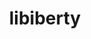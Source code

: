 ---
title: "libiberty"
layout: cache
category: package
meta: {"versions": ["2.33.1", "2.31.1"], "compilers": ["gcc@8.3.1", "gcc@9.3.0", "gcc@8.1.0", "gcc@7.5.0", "gcc@7.3.1", "gcc@8.4.1", "gcc@7.3.0", "gcc@10.3.0", "gcc@7.4.0"]}
spec_files: 
 - "libiberty@2.33.1%gcc@8.3.1+pic arch=linux-rhel8-ppc64le": spec-0.json
 - "libiberty@2.33.1%gcc@7.5.0+pic arch=linux-ubuntu18.04-x86_64": spec-1.json
 - "libiberty@2.33.1%gcc@9.3.0+pic arch=linux-ubuntu20.04-ppc64le": spec-2.json
 - "libiberty@2.33.1%gcc@7.5.0+pic arch=linux-ubuntu18.04-ppc64le": spec-3.json
 - "libiberty@2.33.1%gcc@9.3.0+pic arch=linux-ubuntu20.04-x86_64": spec-4.json
 - "libiberty@2.33.1%gcc@8.1.0+pic arch=linux-rhel7-ppc64le": spec-5.json
 - "libiberty@2.33.1%gcc@7.4.0+pic arch=linux-ubuntu18.04-x86_64": spec-6.json
 - "libiberty@2.33.1%gcc@8.3.1+pic arch=linux-rhel8-x86_64": spec-7.json
 - "libiberty@2.33.1%gcc@7.3.0+pic arch=linux-centos7-x86_64": spec-8.json
 - "libiberty@2.31.1%gcc@7.3.0+pic arch=linux-rhel7-x86_64": spec-9.json
 - "libiberty@2.33.1%gcc@8.3.1+pic arch=linux-centos8-ppc64le": spec-10.json
 - "libiberty@2.33.1%gcc@7.3.0+pic arch=linux-ubuntu18.04-x86_64": spec-11.json
 - "libiberty@2.33.1%gcc@7.3.0+pic arch=linux-rhel7-ppc64le": spec-12.json
 - "libiberty@2.33.1%gcc@8.1.0+pic arch=linux-rhel7-x86_64": spec-13.json
 - "libiberty@2.33.1%gcc@10.3.0+pic arch=linux-ubuntu21.04-x86_64": spec-14.json
 - "libiberty@2.31.1%gcc@7.3.0+pic arch=linux-ubuntu18.04-ppc64le": spec-15.json
 - "libiberty@2.33.1%gcc@7.5.0+pic arch=linux-ubuntu18.04-ppc64le": spec-16.json
 - "libiberty@2.31.1%gcc@7.3.0+pic arch=linux-centos7-x86_64": spec-17.json
 - "libiberty@2.33.1%gcc@7.3.0+pic arch=linux-rhel8-x86_64": spec-18.json
 - "libiberty@2.33.1%gcc@8.3.1+pic arch=linux-centos8-x86_64": spec-19.json
 - "libiberty@2.33.1%gcc@7.3.0+pic arch=linux-rhel7-x86_64": spec-20.json
 - "libiberty@2.33.1%gcc@8.1.0+pic arch=linux-centos7-ppc64le": spec-21.json
 - "libiberty@2.33.1%gcc@7.3.1+pic arch=linux-amzn2-x86_64": spec-22.json
 - "libiberty@2.33.1%gcc@8.1.0+pic arch=linux-rhel7-x86_64": spec-23.json
 - "libiberty@2.33.1%gcc@8.1.0+pic arch=linux-centos7-x86_64": spec-24.json
 - "libiberty@2.33.1%gcc@7.3.0+pic arch=linux-ubuntu18.04-ppc64le": spec-25.json
 - "libiberty@2.33.1%gcc@7.3.0+pic arch=linux-centos7-ppc64le": spec-26.json
 - "libiberty@2.33.1%gcc@10.3.0+pic arch=linux-ubuntu21.04-ppc64le": spec-27.json
 - "libiberty@2.33.1%gcc@7.5.0+pic arch=linux-ubuntu18.04-x86_64": spec-28.json
 - "libiberty@2.33.1%gcc@7.5.0+pic arch=linux-ubuntu18.04-aarch64": spec-29.json
 - "libiberty@2.33.1%gcc@8.4.1+pic arch=linux-rhel8-ppc64le": spec-30.json
 - "libiberty@2.31.1%gcc@7.3.0+pic arch=linux-centos8-x86_64": spec-31.json
 - "libiberty@2.33.1%gcc@9.3.0+pic arch=linux-rhel7-ppc64le": spec-32.json
 - "libiberty@2.31.1%gcc@7.3.0+pic arch=linux-ubuntu18.04-x86_64": spec-33.json
 - "libiberty@2.33.1%gcc@7.3.0+pic arch=linux-centos8-x86_64": spec-34.json
 - "libiberty@2.33.1%gcc@8.3.1+pic arch=linux-rhel8-aarch64": spec-35.json
 - "libiberty@2.33.1%gcc@9.3.0+pic arch=linux-rhel7-x86_64": spec-36.json
 - "libiberty@2.33.1%gcc@9.3.0+pic arch=cray-cnl7-haswell": spec-37.json
 - "libiberty@2.31.1%gcc@7.3.0+pic arch=linux-rhel8-x86_64": spec-38.json
 - "libiberty@2.33.1%gcc@8.4.1+pic arch=linux-rhel8-x86_64": spec-39.json
 - "libiberty@2.31.1%gcc@7.3.0+pic arch=linux-rhel7-ppc64le": spec-40.json
 - "libiberty@2.33.1%gcc@8.1.0+pic arch=linux-rhel7-power8le": spec-41.json
 - "libiberty@2.33.1%gcc@8.1.0+pic arch=linux-rhel7-ppc64le": spec-42.json
 - "libiberty@2.33.1%gcc@7.5.0+pic arch=linux-ubuntu18.04-power8le": spec-43.json
 - "libiberty@2.31.1%gcc@7.3.0+pic arch=linux-centos7-ppc64le": spec-44.json

---